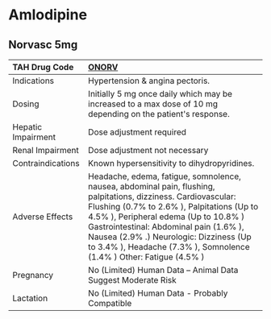 # Amlodipine

## Norvasc 5mg

| TAH Drug Code      | [**ONORV**](https://www.tahsda.org.tw/drugs/hissearch.php?drug_code=ONORV)                                                                                                                                                                                                                                                                                        |
|:-------------------|:------------------------------------------------------------------------------------------------------------------------------------------------------------------------------------------------------------------------------------------------------------------------------------------------------------------------------------------------------------------|
| Indications        | Hypertension & angina pectoris.                                                                                                                                                                                                                                                                                                                                   |
| Dosing             | Initially 5 mg once daily which may be increased to a max dose of 10 mg depending on the patient's response.                                                                                                                                                                                                                                                      |
| Hepatic Impairment | Dose adjustment required                                                                                                                                                                                                                                                                                                                                          |
| Renal Impairment   | Dose adjustment not necessary                                                                                                                                                                                                                                                                                                                                     |
| Contraindications  | Known hypersensitivity to dihydropyridines.                                                                                                                                                                                                                                                                                                                       |
| Adverse Effects    | Headache, edema, fatigue, somnolence, nausea, abdominal pain, flushing, palpitations, dizziness. Cardiovascular: Flushing (0.7% to 2.6% ), Palpitations (Up to 4.5% ), Peripheral edema (Up to 10.8% ) Gastrointestinal: Abdominal pain (1.6% ), Nausea (2.9% .) Neurologic: Dizziness (Up to 3.4% ), Headache (7.3% ), Somnolence (1.4% ) Other: Fatigue (4.5% ) |
| Pregnancy          | No (Limited) Human Data – Animal Data Suggest Moderate Risk                                                                                                                                                                                                                                                                                                       |
| Lactation          | No (Limited) Human Data - Probably Compatible                                                                                                                                                                                                                                                                                                                     |

